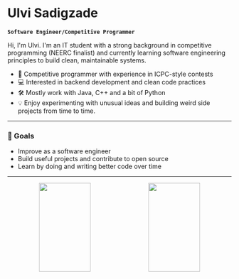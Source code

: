 # Ulvi Sadigzade

**`Software Engineer/Competitive Programmer`**

Hi, I'm Ulvi. I'm an IT student with a strong background in competitive programming (NEERC finalist) and currently learning software engineering principles to build clean, maintainable systems.

- 🧠 Competitive programmer with experience in ICPC-style contests  
- 💻 Interested in backend development and clean code practices  
- 🛠️ Mostly work with Java, C++ and a bit of Python  
- 💡 Enjoy experimenting with unusual ideas and building weird side projects from time to time.

---

### 📌 Goals

- Improve as a software engineer  
- Build useful projects and contribute to open source  
- Learn by doing and writing better code over time  

---
<p align="center">
  <img src="https://github-readme-stats.vercel.app/api?username=ulvisadigzade&show_icons=true&theme=radical" width="48%" height="200" />
  <img src="https://github-readme-stats.vercel.app/api/top-langs/?username=ulvisadigzade&layout=compact&langs_count=10&theme=radical" width="48%" height="200" />
</p>

